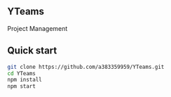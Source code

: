 ## YTeams

Project Management

## Quick start

```sh
git clone https://github.com/a383359959/YTeams.git
cd YTeams
npm install
npm start
```

